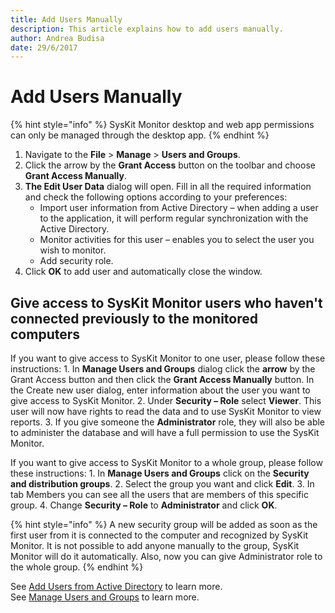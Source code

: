 ```yaml
---
title: Add Users Manually
description: This article explains how to add users manually.
author: Andrea Budisa
date: 29/6/2017
---
```


# Add Users Manually

{% hint style="info" %}
SysKit Monitor desktop and web app permissions can only be managed through the desktop app.
{% endhint %}

1. Navigate to the **File** &gt; **Manage** &gt; **Users and Groups**.
2. Click the arrow by the **Grant Access** button on the toolbar and choose **Grant Access Manually**.
3. **The Edit User Data** dialog will open. Fill in all the required information and check the following options according to your preferences:
   * Import user information from Active Directory – when adding a user to the application, it will perform regular synchronization with the Active Directory.
   * Monitor activities for this user – enables you to select the user you wish to monitor.
   * Add security role.
4. Click **OK** to add user and automatically close the window.

## Give access to SysKit Monitor users who haven't connected previously to the monitored computers

If you want to give access to SysKit Monitor to one user, please follow these instructions: 1. In **Manage Users and Groups** dialog click the **arrow** by the Grant Access button and then click the **Grant Access Manually** button. In the Create new user dialog, enter information about the user you want to give access to SysKit Monitor. 2. Under **Security – Role** select **Viewer**. This user will now have rights to read the data and to use SysKit Monitor to view reports. 3. If you give someone the **Administrator** role, they will also be able to administer the database and will have a full permission to use the SysKit Monitor.

If you want to give access to SysKit Monitor to a whole group, please follow these instructions: 1. In **Manage Users and Groups** click on the **Security and distribution groups**. 2. Select the group you want and click **Edit**. 3. In tab Members you can see all the users that are members of this specific group. 4. Change **Security – Role** to **Administrator** and click **OK**.

{% hint style="info" %}
A new security group will be added as soon as the first user from it is connected to the computer and recognized by SysKit Monitor. It is not possible to add anyone manually to the group, SysKit Monitor will do it automatically. Also, now you can give Administrator role to the whole group.
{% endhint %}

See [Add Users from Active Directory](add-users-from-active-directory.md) to learn more.  
See [Manage Users and Groups](../../get-to-know-syskit-monitor/backstage-screen/manage-data-gathering.md) to learn more.

